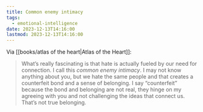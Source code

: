 ```yaml
---
title: Common enemy intimacy
tags:
  - emotional-intelligence
date: 2023-12-13T14:16:00
lastmod: 2023-12-13T14:16:00
---
```

Via [[books/atlas of the heart|Atlas of the Heart]]:

> What’s really fascinating is that hate is actually fueled by our need for connection. I call this *common enemy intimacy*. I may not know anything about you, but we hate the same people and that creates a counterfeit bond and a sense of belonging. I say “counterfeit” because the bond and belonging are not real, they hinge on my agreeing with you and not challenging the ideas that connect us. That’s not true belonging.